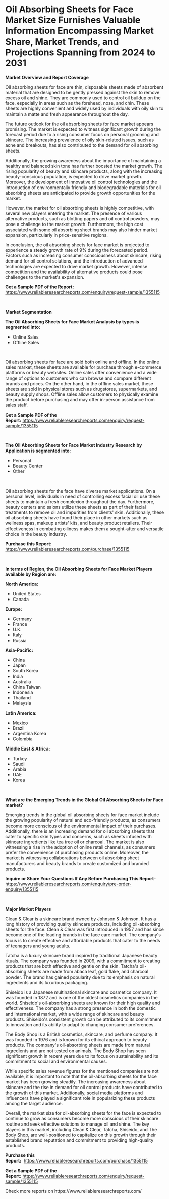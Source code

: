 <p><h1>Oil Absorbing Sheets for Face Market Size Furnishes Valuable Information Encompassing Market Share, Market Trends, and Projections Spanning from 2024 to 2031</h1></p><p><strong>Market Overview and Report Coverage</strong></p>
<p><p>Oil absorbing sheets for face are thin, disposable sheets made of absorbent material that are designed to be gently pressed against the skin to remove excess oil and shine. They are commonly used to control oil buildup on the face, especially in areas such as the forehead, nose, and chin. These sheets are highly convenient and widely used by individuals with oily skin to maintain a matte and fresh appearance throughout the day.</p><p>The future outlook for the oil absorbing sheets for face market appears promising. The market is expected to witness significant growth during the forecast period due to a rising consumer focus on personal grooming and skincare. The increasing prevalence of oily skin-related issues, such as acne and breakouts, has also contributed to the demand for oil absorbing sheets.</p><p>Additionally, the growing awareness about the importance of maintaining a healthy and balanced skin tone has further boosted the market growth. The rising popularity of beauty and skincare products, along with the increasing beauty-conscious population, is expected to drive market growth. Moreover, the development of innovative oil control technologies and the introduction of environmentally friendly and biodegradable materials for oil absorbing sheets are anticipated to provide growth opportunities for the market.</p><p>However, the market for oil absorbing sheets is highly competitive, with several new players entering the market. The presence of various alternative products, such as blotting papers and oil control powders, may pose a challenge to the market growth. Furthermore, the high cost associated with some oil absorbing sheet brands may also hinder market expansion, particularly in price-sensitive regions.</p><p>In conclusion, the oil absorbing sheets for face market is projected to experience a steady growth rate of 9% during the forecasted period. Factors such as increasing consumer consciousness about skincare, rising demand for oil control solutions, and the introduction of advanced technologies are expected to drive market growth. However, intense competition and the availability of alternative products could pose challenges to the market's expansion.</p></p>
<p><strong>Get a Sample PDF of the Report:</strong> <a href="https://www.reliableresearchreports.com/enquiry/request-sample/1355115">https://www.reliableresearchreports.com/enquiry/request-sample/1355115</a></p>
<p>&nbsp;</p>
<p><strong>Market Segmentation</strong></p>
<p><strong>The Oil Absorbing Sheets for Face Market Analysis by types is segmented into:</strong></p>
<p><ul><li>Online Sales</li><li>Offline Sales</li></ul></p>
<p>&nbsp;</p>
<p><p>Oil absorbing sheets for face are sold both online and offline. In the online sales market, these sheets are available for purchase through e-commerce platforms or beauty websites. Online sales offer convenience and a wide range of options to customers who can browse and compare different brands and prices. On the other hand, in the offline sales market, these sheets are sold in physical stores such as drugstores, supermarkets, and beauty supply shops. Offline sales allow customers to physically examine the product before purchasing and may offer in-person assistance from sales staff.</p></p>
<p><strong>Get a Sample PDF of the Report:</strong>&nbsp;<a href="https://www.reliableresearchreports.com/enquiry/request-sample/1355115">https://www.reliableresearchreports.com/enquiry/request-sample/1355115</a></p>
<p>&nbsp;</p>
<p><strong>The Oil Absorbing Sheets for Face Market Industry Research by Application is segmented into:</strong></p>
<p><ul><li>Personal</li><li>Beauty Center</li><li>Other</li></ul></p>
<p>&nbsp;</p>
<p><p>Oil absorbing sheets for the face have diverse market applications. On a personal level, individuals in need of controlling excess facial oil use these sheets to maintain a fresh complexion throughout the day. Furthermore, beauty centers and salons utilize these sheets as part of their facial treatments to remove oil and impurities from clients' skin. Additionally, these oil absorbing sheets have found their place in other markets such as wellness spas, makeup artists' kits, and beauty product retailers. Their effectiveness in combating oiliness makes them a sought-after and versatile choice in the beauty industry.</p></p>
<p><strong>Purchase this Report:</strong>&nbsp; <a href="https://www.reliableresearchreports.com/purchase/1355115">https://www.reliableresearchreports.com/purchase/1355115</a></p>
<p>&nbsp;</p>
<p><strong>In terms of Region, the Oil Absorbing Sheets for Face Market Players available by Region are:</strong></p>
<p>
    <p> <strong> North America: </strong>
        <ul>
            <li>United States</li>
            <li>Canada</li>
        </ul>
        </p> 
    <p> <strong> Europe: </strong>
        <ul>
            <li>Germany</li>
            <li>France</li>
            <li>U.K.</li>
            <li>Italy</li>
            <li>Russia</li>
        </ul>
        </p> 
    <p> <strong> Asia-Pacific: </strong>
        <ul>
            <li>China</li>
            <li>Japan</li>
            <li>South Korea</li>
            <li>India</li>
            <li>Australia</li>
            <li>China Taiwan</li>
            <li>Indonesia</li>
            <li>Thailand</li>
            <li>Malaysia</li>
        </ul>
        </p> 
    <p> <strong> Latin America: </strong>
        <ul>
            <li>Mexico</li>
            <li>Brazil</li>
            <li>Argentina Korea</li>
            <li>Colombia</li>
        </ul>
        </p> 
    <p> <strong> Middle East & Africa: </strong>
        <ul>
            <li>Turkey</li>
            <li>Saudi</li>
            <li>Arabia</li>
            <li>UAE</li>
            <li>Korea</li>
        </ul>
    </p>
    </p>
<p>&nbsp;</p>
<p><strong>What are the Emerging Trends in the Global Oil Absorbing Sheets for Face market?</strong></p>
<p><p>Emerging trends in the global oil absorbing sheets for face market include the growing popularity of natural and eco-friendly products, as consumers become more conscious of the environmental impact of their purchases. Additionally, there is an increasing demand for oil absorbing sheets that cater to specific skin types and concerns, such as sheets infused with skincare ingredients like tea tree oil or charcoal. The market is also witnessing a rise in the adoption of online retail channels, as consumers prefer the convenience of purchasing products online. Moreover, the market is witnessing collaborations between oil absorbing sheet manufacturers and beauty brands to create customized and branded products.</p></p>
<p><strong>Inquire or Share Your Questions If Any Before Purchasing This Report</strong>- <a href="https://www.reliableresearchreports.com/enquiry/pre-order-enquiry/1355115">https://www.reliableresearchreports.com/enquiry/pre-order-enquiry/1355115</a></p>
<p>&nbsp;</p>
<p><strong>Major Market Players</strong></p>
<p><p>Clean & Clear is a skincare brand owned by Johnson & Johnson. It has a long history of providing quality skincare products, including oil-absorbing sheets for the face. Clean & Clear was first introduced in 1957 and has since become one of the leading brands in the face care market. The company's focus is to create effective and affordable products that cater to the needs of teenagers and young adults.</p><p>Tatcha is a luxury skincare brand inspired by traditional Japanese beauty rituals. The company was founded in 2009, with a commitment to creating products that are both effective and gentle on the skin. Tatcha's oil-absorbing sheets are made from abaca leaf, gold flake, and charcoal powder. The brand has gained popularity due to its emphasis on natural ingredients and its luxurious packaging.</p><p>Shiseido is a Japanese multinational skincare and cosmetics company. It was founded in 1872 and is one of the oldest cosmetics companies in the world. Shiseido's oil-absorbing sheets are known for their high quality and effectiveness. The company has a strong presence in both the domestic and international market, with a wide range of skincare and beauty products. Shiseido's consistent growth can be attributed to its commitment to innovation and its ability to adapt to changing consumer preferences.</p><p>The Body Shop is a British cosmetics, skincare, and perfume company. It was founded in 1976 and is known for its ethical approach to beauty products. The company's oil-absorbing sheets are made from natural ingredients and are not tested on animals. The Body Shop has seen significant growth in recent years due to its focus on sustainability and its commitment to social and environmental causes.</p><p>While specific sales revenue figures for the mentioned companies are not available, it is important to note that the oil-absorbing sheets for the face market has been growing steadily. The increasing awareness about skincare and the rise in demand for oil control products have contributed to the growth of this market. Additionally, social media platforms and influencers have played a significant role in popularizing these products among the target audience.</p><p>Overall, the market size for oil-absorbing sheets for the face is expected to continue to grow as consumers become more conscious of their skincare routine and seek effective solutions to manage oil and shine. The key players in this market, including Clean & Clear, Tatcha, Shiseido, and The Body Shop, are well-positioned to capitalize on this growth through their established brand reputation and commitment to providing high-quality products.</p></p>
<p><strong>Purchase this Report:</strong>&nbsp;&nbsp;<a href="https://www.reliableresearchreports.com/purchase/1355115">https://www.reliableresearchreports.com/purchase/1355115</a></p>
<p></p>
<p><strong>Get a Sample PDF of the Report:</strong>&nbsp;<a href="https://www.reliableresearchreports.com/enquiry/request-sample/1355115">https://www.reliableresearchreports.com/enquiry/request-sample/1355115</a></p>
<p>Check more reports on https://www.reliableresearchreports.com/</p>